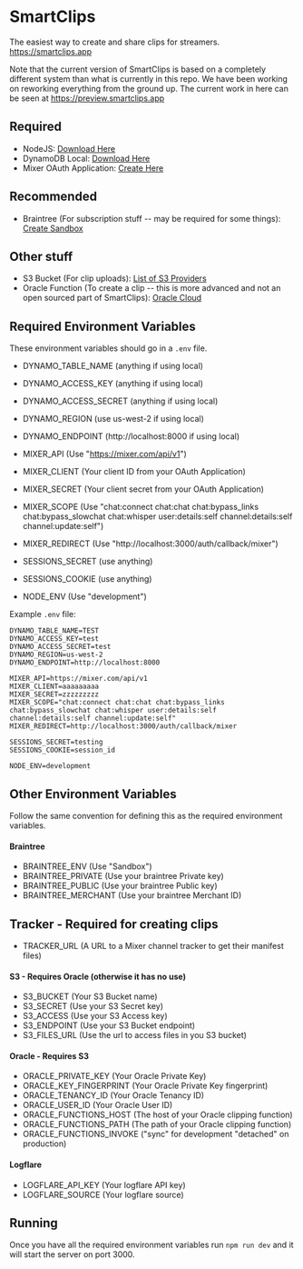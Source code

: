 # SmartClips

The easiest way to create and share clips for streamers. https://smartclips.app

Note that the current version of SmartClips is based on a completely different system than what is currently in this repo. We have been working on reworking everything from the ground up. The current work in here can be seen at https://preview.smartclips.app

## Required

- NodeJS: [Download Here](https://nodejs.org/en/download/)
- DynamoDB Local: [Download Here](https://docs.aws.amazon.com/amazondynamodb/latest/developerguide/DynamoDBLocal.DownloadingAndRunning.html)
- Mixer OAuth Application: [Create Here](https://mixer.com/lab/oauth)

## Recommended

- Braintree (For subscription stuff -- may be required for some things): [Create Sandbox](https://www.braintreepayments.com/sandbox)

## Other stuff

- S3 Bucket (For clip uploads): [List of S3 Providers](https://help.servmask.com/knowledgebase/list-of-s3-compatible-storage-providers/)
- Oracle Function (To create a clip -- this is more advanced and not an open sourced part of SmartClips): [Oracle Cloud](https://www.oracle.com/cloud/)

## Required Environment Variables

These environment variables should go in a `.env` file.

- DYNAMO_TABLE_NAME (anything if using local)
- DYNAMO_ACCESS_KEY (anything if using local)
- DYNAMO_ACCESS_SECRET (anything if using local)
- DYNAMO_REGION (use us-west-2 if using local)
- DYNAMO_ENDPOINT (http://localhost:8000 if using local)

- MIXER_API (Use "https://mixer.com/api/v1")
- MIXER_CLIENT (Your client ID from your OAuth Application)
- MIXER_SECRET (Your client secret from your OAuth Application)
- MIXER_SCOPE (Use "chat:connect chat:chat chat:bypass_links chat:bypass_slowchat chat:whisper user:details:self channel:details:self channel:update:self")
- MIXER_REDIRECT (Use "http://localhost:3000/auth/callback/mixer")

- SESSIONS_SECRET (use anything)
- SESSIONS_COOKIE (use anything)

- NODE_ENV (Use "development")

Example `.env` file:

```
DYNAMO_TABLE_NAME=TEST
DYNAMO_ACCESS_KEY=test
DYNAMO_ACCESS_SECRET=test
DYNAMO_REGION=us-west-2
DYNAMO_ENDPOINT=http://localhost:8000

MIXER_API=https://mixer.com/api/v1
MIXER_CLIENT=aaaaaaaaa
MIXER_SECRET=zzzzzzzzz
MIXER_SCOPE="chat:connect chat:chat chat:bypass_links chat:bypass_slowchat chat:whisper user:details:self channel:details:self channel:update:self"
MIXER_REDIRECT=http://localhost:3000/auth/callback/mixer

SESSIONS_SECRET=testing
SESSIONS_COOKIE=session_id

NODE_ENV=development
```

## Other Environment Variables

Follow the same convention for defining this as the required environment variables.

#### Braintree

- BRAINTREE_ENV (Use "Sandbox")
- BRAINTREE_PRIVATE (Use your braintree Private key)
- BRAINTREE_PUBLIC (Use your braintree Public key)
- BRAINTREE_MERCHANT (Use your braintree Merchant ID)

## Tracker - Required for creating clips

- TRACKER_URL (A URL to a Mixer channel tracker to get their manifest files)

#### S3 - Requires Oracle (otherwise it has no use)

- S3_BUCKET (Your S3 Bucket name)
- S3_SECRET (Use your S3 Secret key)
- S3_ACCESS (Use your S3 Access key)
- S3_ENDPOINT (Use your S3 Bucket endpoint)
- S3_FILES_URL (Use the url to access files in you S3 bucket)

#### Oracle - Requires S3

- ORACLE_PRIVATE_KEY (Your Oracle Private Key)
- ORACLE_KEY_FINGERPRINT (Your Oracle Private Key fingerprint)
- ORACLE_TENANCY_ID (Your Oracle Tenancy ID)
- ORACLE_USER_ID (Your Oracle User ID)
- ORACLE_FUNCTIONS_HOST (The host of your Oracle clipping function)
- ORACLE_FUNCTIONS_PATH (The path of your Oracle clipping function)
- ORACLE_FUNCTIONS_INVOKE ("sync" for development "detached" on production)

#### Logflare

- LOGFLARE_API_KEY (Your logflare API key)
- LOGFLARE_SOURCE (Your logflare source)

## Running

Once you have all the required environment variables run `npm run dev` and it will start the server on port 3000.
